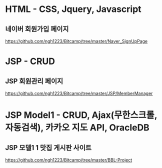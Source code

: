 # HTML - CSS, Jquery, Javascript
## 네이버 회원가입 페이지
https://github.com/ngh1223/Bitcamp/tree/master/Naver_SignUpPage




# JSP - CRUD
## JSP 회원관리 페이지
https://github.com/ngh1223/Bitcamp/tree/master/JSP/MemberManager




# JSP Model1 - CRUD, Ajax(무한스크롤, 자동검색), 카카오 지도 API, OracleDB
## JSP 모델1 1 맛집 게시판 사이트
https://github.com/ngh1223/Bitcamp/tree/master/BBL-Project
